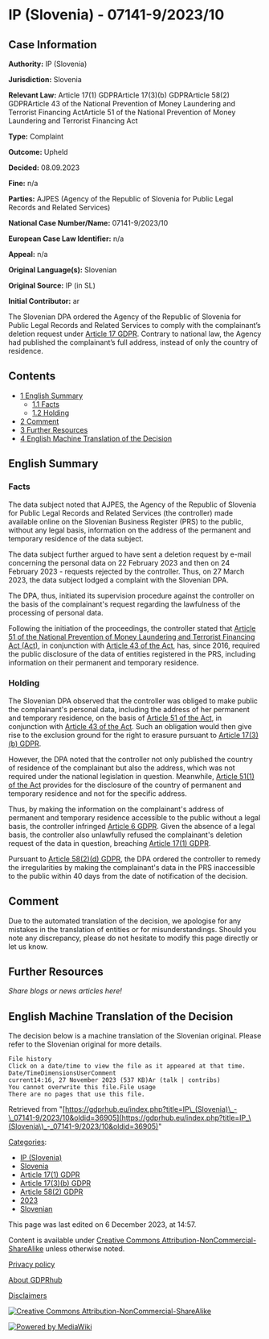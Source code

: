 # IP (Slovenia) - 07141-9/2023/10

## Case Information

**Authority:** IP (Slovenia)

**Jurisdiction:** Slovenia

**Relevant Law:** Article 17(1) GDPRArticle 17(3)(b) GDPRArticle 58(2) GDPRArticle 43 of the National Prevention of Money Laundering and Terrorist Financing ActArticle 51 of the National Prevention of Money Laundering and Terrorist Financing Act

**Type:** Complaint

**Outcome:** Upheld

**Decided:** 08.09.2023

**Fine:** n/a

**Parties:** AJPES (Agency of the Republic of Slovenia for Public Legal Records and Related Services)

**National Case Number/Name:** 07141-9/2023/10

**European Case Law Identifier:** n/a

**Appeal:** n/a

**Original Language(s):** Slovenian

**Original Source:** IP (in SL)

**Initial Contributor:** ar

The Slovenian DPA ordered the Agency of the Republic of Slovenia for Public Legal Records and Related Services to comply with the complainant’s deletion request under [Article 17 GDPR](/index.php?title=Article_17_GDPR "Article 17 GDPR"). Contrary to national law, the Agency had published the complainant’s full address, instead of only the country of residence.

## Contents

*   [1 English Summary](#English_Summary)
    *   [1.1 Facts](#Facts)
    *   [1.2 Holding](#Holding)
*   [2 Comment](#Comment)
*   [3 Further Resources](#Further_Resources)
*   [4 English Machine Translation of the Decision](#English_Machine_Translation_of_the_Decision)

## English Summary

### Facts

The data subject noted that AJPES, the Agency of the Republic of Slovenia for Public Legal Records and Related Services (the controller) made available online on the Slovenian Business Register (PRS) to the public, without any legal basis, information on the address of the permanent and temporary residence of the data subject.

The data subject further argued to have sent a deletion request by e-mail concerning the personal data on 22 February 2023 and then on 24 February 2023 - requests rejected by the controller. Thus, on 27 March 2023, the data subject lodged a complaint with the Slovenian DPA.

The DPA, thus, initiated its supervision procedure against the controller on the basis of the complainant's request regarding the lawfulness of the processing of personal data.

Following the initiation of the proceedings, the controller stated that [Article 51 of the National Prevention of Money Laundering and Terrorist Financing Act (Act)](http://www.pisrs.si/Pis.web/pregledPredpisa?id=ZAKO8547), in conjunction with [Article 43 of the Act](http://www.pisrs.si/Pis.web/pregledPredpisa?id=ZAKO8547), has, since 2016, required the public disclosure of the data of entities registered in the PRS, including information on their permanent and temporary residence.

### Holding

The Slovenian DPA observed that the controller was obliged to make public the complainant's personal data, including the address of her permanent and temporary residence, on the basis of [Article 51 of the Act](http://www.pisrs.si/Pis.web/pregledPredpisa?id=ZAKO8547), in conjunction with [Article 43 of the Act](http://www.pisrs.si/Pis.web/pregledPredpisa?id=ZAKO8547). Such an obligation would then give rise to the exclusion ground for the right to erasure pursuant to [Article 17(3)(b) GDPR](/index.php?title=Article_17_GDPR#3b "Article 17 GDPR").

However, the DPA noted that the controller not only published the country of residence of the complainant but also the address, which was not required under the national legislation in question. Meanwhile, [Article 51(1) of the Act](http://www.pisrs.si/Pis.web/pregledPredpisa?id=ZAKO8547) provides for the disclosure of the country of permanent and temporary residence and not for the specific address.

Thus, by making the information on the complainant's address of permanent and temporary residence accessible to the public without a legal basis, the controller infringed [Article 6 GDPR](/index.php?title=Article_6_GDPR "Article 6 GDPR"). Given the absence of a legal basis, the controller also unlawfully refused the complainant's deletion request of the data in question, breaching [Article 17(1) GDPR](/index.php?title=Article_17_GDPR#1 "Article 17 GDPR").

Pursuant to [Article 58(2)(d) GDPR](/index.php?title=Article_58_GDPR#2d "Article 58 GDPR"), the DPA ordered the controller to remedy the irregularities by making the complainant's data in the PRS inaccessible to the public within 40 days from the date of notification of the decision.

## Comment

Due to the automated translation of the decision, we apologise for any mistakes in the translation of entities or for misunderstandings. Should you note any discrepancy, please do not hesitate to modify this page directly or let us know.

## Further Resources

_Share blogs or news articles here!_

## English Machine Translation of the Decision

The decision below is a machine translation of the Slovenian original. Please refer to the Slovenian original for more details.

```
File history
Click on a date/time to view the file as it appeared at that time.
Date/TimeDimensionsUserComment
current14:16, 27 November 2023 (537 KB)Ar (talk | contribs)
You cannot overwrite this file.File usage
There are no pages that use this file.

```

Retrieved from "[https://gdprhub.eu/index.php?title=IP\_(Slovenia)\_-\_07141-9/2023/10&oldid=36905](https://gdprhub.eu/index.php?title=IP_\(Slovenia\)_-_07141-9/2023/10&oldid=36905)"

[Categories](/index.php?title=Special:Categories "Special:Categories"):

*   [IP (Slovenia)](/index.php?title=Category:IP_\(Slovenia\) "Category:IP (Slovenia)")
*   [Slovenia](/index.php?title=Category:Slovenia "Category:Slovenia")
*   [Article 17(1) GDPR](/index.php?title=Category:Article_17\(1\)_GDPR "Category:Article 17(1) GDPR")
*   [Article 17(3)(b) GDPR](/index.php?title=Category:Article_17\(3\)\(b\)_GDPR "Category:Article 17(3)(b) GDPR")
*   [Article 58(2) GDPR](/index.php?title=Category:Article_58\(2\)_GDPR "Category:Article 58(2) GDPR")
*   [2023](/index.php?title=Category:2023 "Category:2023")
*   [Slovenian](/index.php?title=Category:Slovenian "Category:Slovenian")

This page was last edited on 6 December 2023, at 14:57.

Content is available under [Creative Commons Attribution-NonCommercial-ShareAlike](https://creativecommons.org/licenses/by-nc-sa/4.0/) unless otherwise noted.

[Privacy policy](/index.php?title=GDPRhub:Privacy_policy)

[About GDPRhub](/index.php?title=GDPRhub:About)

[Disclaimers](/index.php?title=GDPRhub:General_disclaimer)

[![Creative Commons Attribution-NonCommercial-ShareAlike](/resources/assets/licenses/cc-by-nc-sa.png)](https://creativecommons.org/licenses/by-nc-sa/4.0/)

[![Powered by MediaWiki](/resources/assets/poweredby_mediawiki_88x31.png)](https://www.mediawiki.org/)